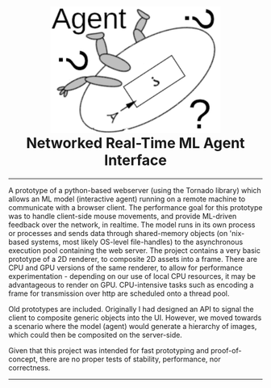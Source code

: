 <div id="img0" align="center" >
    <img src="doc/images/agent.png" height="250">
</div>

<h1 align="center" style="margin-top: 0px;">Networked Real-Time ML Agent Interface</h1>

---


A prototype of a python-based webserver (using the Tornado library) which allows an ML model (interactive agent) running on a remote machine to communicate with a browser client. The performance goal for this prototype was to handle client-side mouse movements, and provide ML-driven feedback over the network, in realtime. The model runs in its own process or processes and sends data through shared-memory objects (on 'nix-based systems, most likely OS-level file-handles) to the asynchronous execution pool containing the web server. The project contains a very basic prototype of a 2D renderer, to composite 2D assets into a frame. There are CPU and GPU versions of the same renderer, to allow for performance experimentation - depending on our use of local CPU resources, it may be advantageous to render on GPU. CPU-intensive tasks such as encoding a frame for transmission over http are scheduled onto a thread pool.

Old prototypes are included. Originally I had designed an API to signal the client to composite generic objects into the  UI. However, we moved towards a scenario where the model (agent) would generate a hierarchy of images, which could then be composited on the server-side.

Given that this project was intended for fast prototyping and proof-of-concept, there are no proper tests of stability, performance, nor correctness.

---